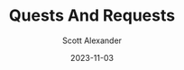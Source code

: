 ---
layout: podcast
title: "Quests And Requests"
author: Scott Alexander
description: https://www.astralcodexten.com/p/quests-and-requests
date: 2023-11-03
length: 5194471
duration: 1298
guid: quests-and-requests
---